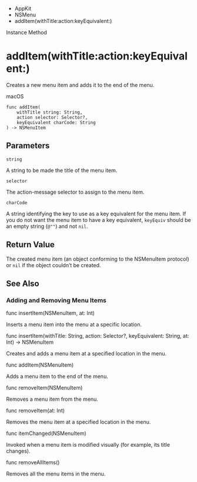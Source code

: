 

- AppKit
- NSMenu
-  addItem(withTitle:action:keyEquivalent:) 

Instance Method

# addItem(withTitle:action:keyEquivalent:)

Creates a new menu item and adds it to the end of the menu.

macOS

``` source
func addItem(
    withTitle string: String,
    action selector: Selector?,
    keyEquivalent charCode: String
) -> NSMenuItem
```

## Parameters 

`string`  

A string to be made the title of the menu item.

`selector`  

The action-message selector to assign to the menu item.

`charCode`  

A string identifying the key to use as a key equivalent for the menu item. If you do not want the menu item to have a key equivalent, `keyEquiv` should be an empty string (`@""`) and not `nil`.

## Return Value

The created menu item (an object conforming to the NSMenuItem protocol) or `nil` if the object couldn’t be created.

## See Also

### Adding and Removing Menu Items

func insertItem(NSMenuItem, at: Int)

Inserts a menu item into the menu at a specific location.

func insertItem(withTitle: String, action: Selector?, keyEquivalent: String, at: Int) -> NSMenuItem

Creates and adds a menu item at a specified location in the menu.

func addItem(NSMenuItem)

Adds a menu item to the end of the menu.

func removeItem(NSMenuItem)

Removes a menu item from the menu.

func removeItem(at: Int)

Removes the menu item at a specified location in the menu.

func itemChanged(NSMenuItem)

Invoked when a menu item is modified visually (for example, its title changes).

func removeAllItems()

Removes all the menu items in the menu.

